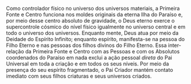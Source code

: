 Como controlador físico no universo dos universos materiais, a Primeira Fonte e Centro funciona nos moldes originais da eterna Ilha do Paraíso e, por meio desse centro absoluto de gravidade, o Deus eterno exerce o supercontrole cósmico do nível físico igualmente no universo central e em todo o universo dos universos. Enquanto mente, Deus atua por meio da Deidade do Espírito Infinito; enquanto espírito, manifesta-se na pessoa do Filho Eterno e nas pessoas dos filhos divinos do Filho Eterno. Essa inter-relação da Primeira Fonte e Centro com as Pessoas e com os Absolutos coordenados do Paraíso em nada exclui a ação pessoal *direta* do Pai Universal em toda a criação e em todos os seus níveis. Por meio da presença do seu espírito fragmentado, o Pai Criador mantém contato imediato com seus filhos criaturas e seus universos criados.